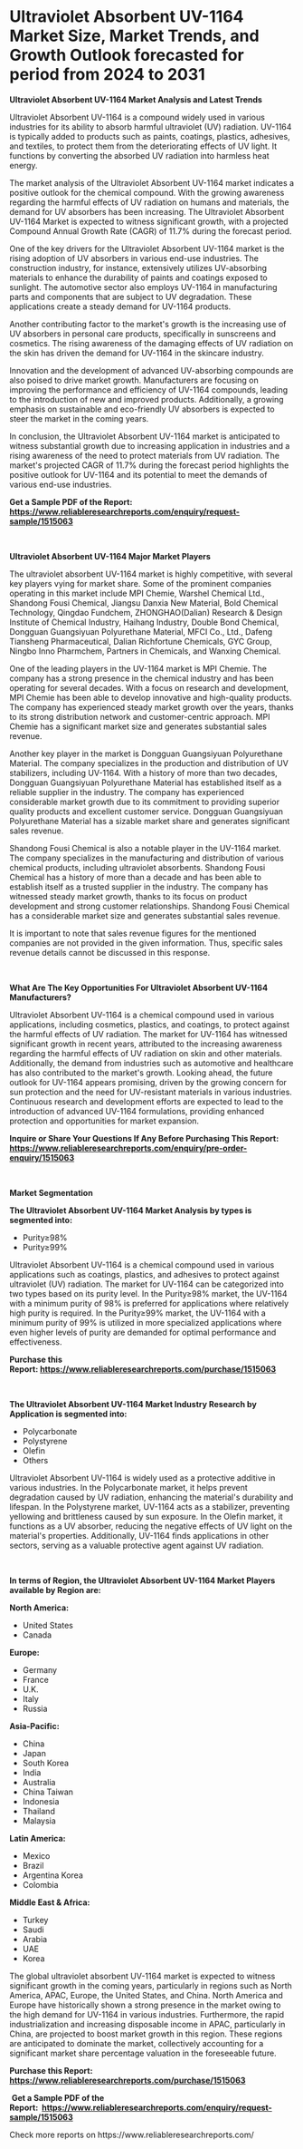 <p><h1>Ultraviolet Absorbent UV-1164 Market Size, Market Trends, and Growth Outlook forecasted for period from 2024 to 2031</h1></p><p><strong>Ultraviolet Absorbent UV-1164 Market Analysis and Latest Trends</strong></p>
<p><p>Ultraviolet Absorbent UV-1164 is a compound widely used in various industries for its ability to absorb harmful ultraviolet (UV) radiation. UV-1164 is typically added to products such as paints, coatings, plastics, adhesives, and textiles, to protect them from the deteriorating effects of UV light. It functions by converting the absorbed UV radiation into harmless heat energy.</p><p>The market analysis of the Ultraviolet Absorbent UV-1164 market indicates a positive outlook for the chemical compound. With the growing awareness regarding the harmful effects of UV radiation on humans and materials, the demand for UV absorbers has been increasing. The Ultraviolet Absorbent UV-1164 Market is expected to witness significant growth, with a projected Compound Annual Growth Rate (CAGR) of 11.7% during the forecast period.</p><p>One of the key drivers for the Ultraviolet Absorbent UV-1164 market is the rising adoption of UV absorbers in various end-use industries. The construction industry, for instance, extensively utilizes UV-absorbing materials to enhance the durability of paints and coatings exposed to sunlight. The automotive sector also employs UV-1164 in manufacturing parts and components that are subject to UV degradation. These applications create a steady demand for UV-1164 products.</p><p>Another contributing factor to the market's growth is the increasing use of UV absorbers in personal care products, specifically in sunscreens and cosmetics. The rising awareness of the damaging effects of UV radiation on the skin has driven the demand for UV-1164 in the skincare industry.</p><p>Innovation and the development of advanced UV-absorbing compounds are also poised to drive market growth. Manufacturers are focusing on improving the performance and efficiency of UV-1164 compounds, leading to the introduction of new and improved products. Additionally, a growing emphasis on sustainable and eco-friendly UV absorbers is expected to steer the market in the coming years.</p><p>In conclusion, the Ultraviolet Absorbent UV-1164 market is anticipated to witness substantial growth due to increasing application in industries and a rising awareness of the need to protect materials from UV radiation. The market's projected CAGR of 11.7% during the forecast period highlights the positive outlook for UV-1164 and its potential to meet the demands of various end-use industries.</p></p>
<p><strong>Get a Sample PDF of the Report:&nbsp; <a href="https://www.reliableresearchreports.com/enquiry/request-sample/1515063">https://www.reliableresearchreports.com/enquiry/request-sample/1515063</a></strong></p>
<p>&nbsp;</p>
<p><strong>Ultraviolet Absorbent UV-1164 Major Market Players</strong></p>
<p><p>The ultraviolet absorbent UV-1164 market is highly competitive, with several key players vying for market share. Some of the prominent companies operating in this market include MPI Chemie, Warshel Chemical Ltd., Shandong Fousi Chemical, Jiangsu Danxia New Material, Bold Chemical Technology, Qingdao Fundchem, ZHONGHAO(Dalian) Research & Design Institute of Chemical Industry, Haihang Industry, Double Bond Chemical, Dongguan Guangsiyuan Polyurethane Material, MFCI Co., Ltd., Dafeng Tiansheng Pharmaceutical, Dalian Richfortune Chemicals, GYC Group, Ningbo Inno Pharmchem, Partners in Chemicals, and Wanxing Chemical.</p><p>One of the leading players in the UV-1164 market is MPI Chemie. The company has a strong presence in the chemical industry and has been operating for several decades. With a focus on research and development, MPI Chemie has been able to develop innovative and high-quality products. The company has experienced steady market growth over the years, thanks to its strong distribution network and customer-centric approach. MPI Chemie has a significant market size and generates substantial sales revenue.</p><p>Another key player in the market is Dongguan Guangsiyuan Polyurethane Material. The company specializes in the production and distribution of UV stabilizers, including UV-1164. With a history of more than two decades, Dongguan Guangsiyuan Polyurethane Material has established itself as a reliable supplier in the industry. The company has experienced considerable market growth due to its commitment to providing superior quality products and excellent customer service. Dongguan Guangsiyuan Polyurethane Material has a sizable market share and generates significant sales revenue.</p><p>Shandong Fousi Chemical is also a notable player in the UV-1164 market. The company specializes in the manufacturing and distribution of various chemical products, including ultraviolet absorbents. Shandong Fousi Chemical has a history of more than a decade and has been able to establish itself as a trusted supplier in the industry. The company has witnessed steady market growth, thanks to its focus on product development and strong customer relationships. Shandong Fousi Chemical has a considerable market size and generates substantial sales revenue.</p><p>It is important to note that sales revenue figures for the mentioned companies are not provided in the given information. Thus, specific sales revenue details cannot be discussed in this response.</p></p>
<p>&nbsp;</p>
<p><strong>What Are The Key Opportunities For Ultraviolet Absorbent UV-1164 Manufacturers?</strong></p>
<p><p>Ultraviolet Absorbent UV-1164 is a chemical compound used in various applications, including cosmetics, plastics, and coatings, to protect against the harmful effects of UV radiation. The market for UV-1164 has witnessed significant growth in recent years, attributed to the increasing awareness regarding the harmful effects of UV radiation on skin and other materials. Additionally, the demand from industries such as automotive and healthcare has also contributed to the market's growth. Looking ahead, the future outlook for UV-1164 appears promising, driven by the growing concern for sun protection and the need for UV-resistant materials in various industries. Continuous research and development efforts are expected to lead to the introduction of advanced UV-1164 formulations, providing enhanced protection and opportunities for market expansion.</p></p>
<p><strong>Inquire or Share Your Questions If Any Before Purchasing This Report: <a href="https://www.reliableresearchreports.com/enquiry/pre-order-enquiry/1515063">https://www.reliableresearchreports.com/enquiry/pre-order-enquiry/1515063</a></strong></p>
<p>&nbsp;</p>
<p><strong>Market Segmentation</strong></p>
<p><strong>The Ultraviolet Absorbent UV-1164 Market Analysis by types is segmented into:</strong></p>
<p><ul><li>Purity≥98%</li><li>Purity≥99%</li></ul></p>
<p><p>Ultraviolet Absorbent UV-1164 is a chemical compound used in various applications such as coatings, plastics, and adhesives to protect against ultraviolet (UV) radiation. The market for UV-1164 can be categorized into two types based on its purity level. In the Purity≥98% market, the UV-1164 with a minimum purity of 98% is preferred for applications where relatively high purity is required. In the Purity≥99% market, the UV-1164 with a minimum purity of 99% is utilized in more specialized applications where even higher levels of purity are demanded for optimal performance and effectiveness.</p></p>
<p><strong>Purchase this Report:&nbsp;<a href="https://www.reliableresearchreports.com/purchase/1515063">https://www.reliableresearchreports.com/purchase/1515063</a></strong></p>
<p>&nbsp;</p>
<p><strong>The Ultraviolet Absorbent UV-1164 Market Industry Research by Application is segmented into:</strong></p>
<p><ul><li>Polycarbonate</li><li>Polystyrene</li><li>Olefin</li><li>Others</li></ul></p>
<p><p>Ultraviolet Absorbent UV-1164 is widely used as a protective additive in various industries. In the Polycarbonate market, it helps prevent degradation caused by UV radiation, enhancing the material's durability and lifespan. In the Polystyrene market, UV-1164 acts as a stabilizer, preventing yellowing and brittleness caused by sun exposure. In the Olefin market, it functions as a UV absorber, reducing the negative effects of UV light on the material's properties. Additionally, UV-1164 finds applications in other sectors, serving as a valuable protective agent against UV radiation.</p></p>
<p>&nbsp;</p>
<p><strong>In terms of Region, the Ultraviolet Absorbent UV-1164 Market Players available by Region are:</strong></p>
<p>
    <p> <strong> North America: </strong>
        <ul>
            <li>United States</li>
            <li>Canada</li>
        </ul>
        </p> 
    <p> <strong> Europe: </strong>
        <ul>
            <li>Germany</li>
            <li>France</li>
            <li>U.K.</li>
            <li>Italy</li>
            <li>Russia</li>
        </ul>
        </p> 
    <p> <strong> Asia-Pacific: </strong>
        <ul>
            <li>China</li>
            <li>Japan</li>
            <li>South Korea</li>
            <li>India</li>
            <li>Australia</li>
            <li>China Taiwan</li>
            <li>Indonesia</li>
            <li>Thailand</li>
            <li>Malaysia</li>
        </ul>
        </p> 
    <p> <strong> Latin America: </strong>
        <ul>
            <li>Mexico</li>
            <li>Brazil</li>
            <li>Argentina Korea</li>
            <li>Colombia</li>
        </ul>
        </p> 
    <p> <strong> Middle East & Africa: </strong>
        <ul>
            <li>Turkey</li>
            <li>Saudi</li>
            <li>Arabia</li>
            <li>UAE</li>
            <li>Korea</li>
        </ul>
    </p>
    </p>
<p><p>The global ultraviolet absorbent UV-1164 market is expected to witness significant growth in the coming years, particularly in regions such as North America, APAC, Europe, the United States, and China. North America and Europe have historically shown a strong presence in the market owing to the high demand for UV-1164 in various industries. Furthermore, the rapid industrialization and increasing disposable income in APAC, particularly in China, are projected to boost market growth in this region. These regions are anticipated to dominate the market, collectively accounting for a significant market share percentage valuation in the foreseeable future.</p></p>
<p><strong>Purchase this Report: <a href="https://www.reliableresearchreports.com/purchase/1515063">https://www.reliableresearchreports.com/purchase/1515063</a></strong></p>
<p>&nbsp;<strong>Get a Sample PDF of the Report:&nbsp;&nbsp;<a href="https://www.reliableresearchreports.com/enquiry/request-sample/1515063">https://www.reliableresearchreports.com/enquiry/request-sample/1515063</a></strong></p>
<p><strong></strong></p>
<p>Check more reports on https://www.reliableresearchreports.com/</p>